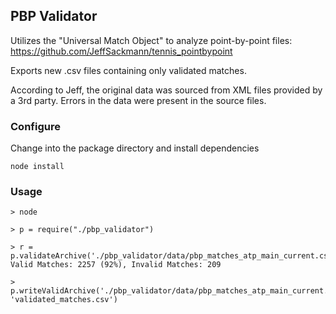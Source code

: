 ## PBP Validator

Utilizes the "Universal Match Object" to analyze point-by-point files: https://github.com/JeffSackmann/tennis_pointbypoint

Exports new .csv files containing only validated matches.

According to Jeff, the original data was sourced from XML files provided by a 3rd party.  Errors in the data were present in the source files.

### Configure
Change into the package directory and install dependencies
```
node install
```
### Usage

```
> node

> p = require("./pbp_validator")

> r = p.validateArchive('./pbp_validator/data/pbp_matches_atp_main_current.csv');0
Valid Matches: 2257 (92%), Invalid Matches: 209

> p.writeValidArchive('./pbp_validator/data/pbp_matches_atp_main_current.csv', 'validated_matches.csv')
```
